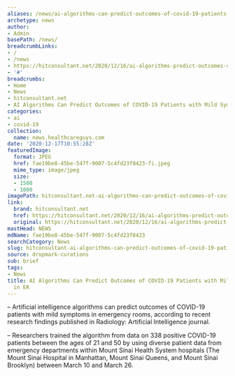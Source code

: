 ```yaml
---
aliases: /news/ai-algorithms-can-predict-outcomes-of-covid-19-patients-with-mild-symptoms-in-er
archetype: news
author:
- Admin
basePath: /news/
breadcrumbLinks:
- /
- /news
- https://hitconsultant.net/2020/12/16/ai-algorithms-predict-outcomes-covid-19-patients/#.X9syQdj7RPY
- '#'
breadcrumbs:
- Home
- News
- hitconsultant.net
- AI Algorithms Can Predict Outcomes of COVID-19 Patients with Mild Symptoms in ER
categories:
- ai
- covid-19
collection:
  name: news.healthcareguys.com
date: '2020-12-17T10:55:28Z'
featuredImage:
  format: JPEG
  href: fae19be8-45be-547f-9007-5c4fd23f8423-fi.jpeg
  mime_type: image/jpeg
  size:
  - 1500
  - 1000
imagePath: hitconsultant.net-ai-algorithms-can-predict-outcomes-of-covid-19-patients-with-mild-symptoms-in-er
link:
  brand: hitconsultant.net
  href: https://hitconsultant.net/2020/12/16/ai-algorithms-predict-outcomes-covid-19-patients/#.X9syQdj7RPY
  original: https://hitconsultant.net/2020/12/16/ai-algorithms-predict-outcomes-covid-19-patients/#.X9syQdj7RPY
mastHead: NEWS
mdName: fae19be8-45be-547f-9007-5c4fd23f8423
searchCategory: News
slug: hitconsultant-ai-algorithms-can-predict-outcomes-of-covid-19-patients-with-mild-symptoms-in-er
source: dropmark-curations
sub: brief
tags:
- News
title: AI Algorithms Can Predict Outcomes of COVID-19 Patients with Mild Symptoms
  in ER
---
```


– Artificial intelligence algorithms can predict outcomes of COVID-19 patients with mild symptoms in emergency rooms, according to recent research findings published in Radiology: Artificial Intelligence journal.

– Researchers trained the algorithm from data on 338 positive COVID-19 patients between the ages of 21 and 50 by using diverse patient data from emergency departments within Mount Sinai Health System hospitals (The Mount Sinai Hospital in Manhattan, Mount Sinai Queens, and Mount Sinai Brooklyn) between March 10 and March 26.